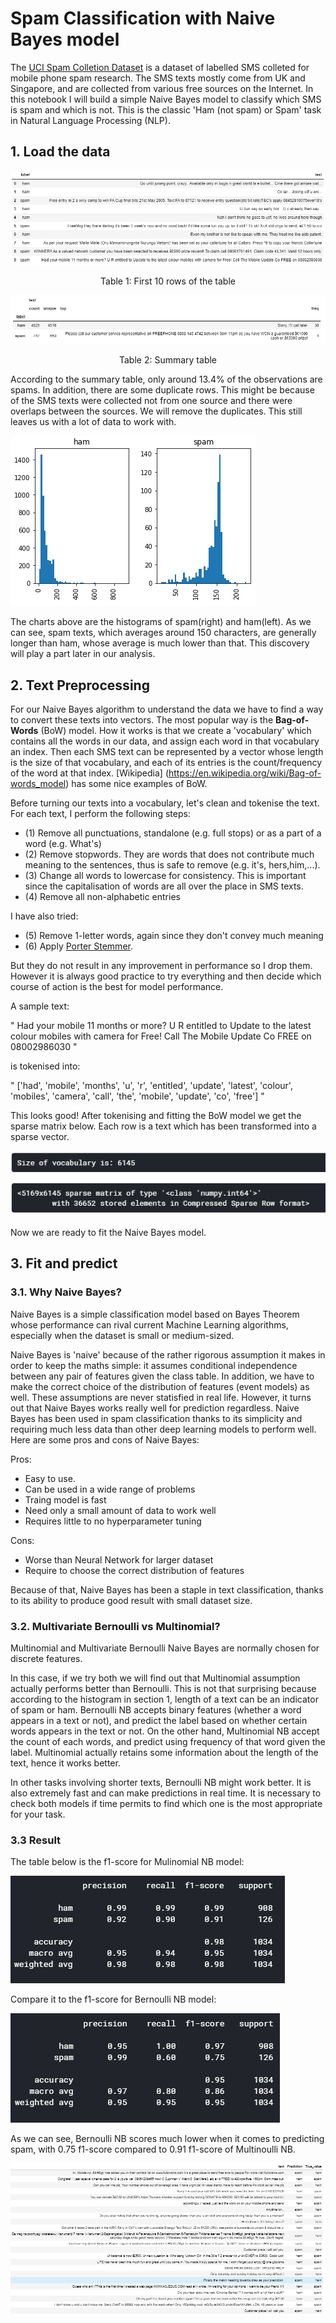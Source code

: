 # Spam Classification with Naive Bayes model

The [UCI Spam Colletion Dataset](https://archive.ics.uci.edu/ml/datasets/SMS+Spam+Collection) is a dataset of labelled SMS colleted for mobile phone spam research. The SMS texts mostly come from UK and Singapore, and are collected from various free sources on the Internet. In this notebook I will build a simple Naive Bayes model to classify which SMS is spam and which is not. This is the classic 'Ham (not spam) or Spam' task in Natural Language Processing (NLP).

## 1. Load the data
![](figures/table_1.png)
<p align="center"> 
  Table 1: First 10 rows of the table 
</p>

![](figures/table_2.png)
<p align="center"> 
  Table 2: Summary table
</p>

According to the summary table, only around 13.4% of the observations are spams. In addition, there are some duplicate rows. This might be because of the SMS texts were collected not from one source and there were overlaps between the sources. We will remove the duplicates. This still leaves us with a lot of data to work with.

![](figures/hist_1.png)

The charts above are the histograms of spam(right) and ham(left). As we can see, spam texts, which averages around 150 characters, are generally longer than ham, whose average is much lower than that. This discovery will play a part later in our analysis.

## 2. Text Preprocessing

For our Naive Bayes algorithm to understand the data we have to find a way to convert these texts into vectors. The most popular way is the **Bag-of-Words** (BoW) model. How it works is that we create a 'vocabulary' which contains all the words in our data, and assign each word in that vocabulary an index. Then each SMS text can be represented by a vector whose length is the size of that vocabulary, and each of its entries is the count/frequency of the word at that index. [Wikipedia] (https://en.wikipedia.org/wiki/Bag-of-words_model) has some nice examples of BoW.

Before turning our texts into a vocabulary, let's clean and tokenise the text. For each text, I perform the following steps:
- (1) Remove all punctuations, standalone (e.g. full stops) or as a part of a word (e.g. What's)
- (2) Remove stopwords. They are words that does not contribute much meaning to the sentences, thus is safe to remove (e.g. it's, hers,him,...).
- (3) Change all words to lowercase for consistency. This is important since the capitalisation of words are all over the place in SMS texts.
- (4) Remove all non-alphabetic entries 

I have also tried:
- (5) Remove 1-letter words, again since they don't convey much meaning
- (6) Apply [Porter Stemmer](https://tartarus.org/martin/PorterStemmer/).

But they do not result in any improvement in performance so I drop them. However it is always good practice to try everything and then decide which course of action is the best for model performance.

A sample text:

" Had your mobile 11 months or more? U R entitled to Update to the latest colour mobiles with camera for Free! Call The Mobile Update Co FREE on 08002986030 " 

is tokenised into:

" ['had', 'mobile', 'months', 'u', 'r', 'entitled', 'update', 'latest', 'colour', 'mobiles', 'camera', 'call', 'the', 'mobile', 'update', 'co', 'free'] "

This looks good! After tokenising and fitting the BoW model we get the sparse matrix below. Each row is a text which has been transformed into a sparse vector.

![](figures/ans_1.png)

Now we are ready to fit the Naive Bayes model.

## 3. Fit and predict

### 3.1. Why Naive Bayes? 

Naive Bayes is a simple classification model based on Bayes Theorem whose performance can rival current Machine Learning algorithms, especially when the dataset is small or medium-sized. 

Naive Bayes is 'naive' because of the rather rigorous assumption it makes in order to keep the maths simple: it assumes conditional independence between any pair of features given the class table. In addition, we have to make the correct choice of the distribution of features (event models) as well. These assumptions are never statisfied in real life. However, it turns out that Naive Bayes works really well for prediction regardless. Naive Bayes has been used in spam classification thanks to its simplicity and requiring much less data than other deep learning models to perform well. Here are some pros and cons of Naive Bayes:

Pros:
- Easy to use.
- Can be used in a wide range of problems
- Traing model is fast
- Need only a small amount of data to work well
- Requires little to no hyperparameter tuning

Cons:
- Worse than Neural Network for larger dataset
- Require to choose the correct distribution of features

Because of that, Naive Bayes has been a staple in text classification, thanks to its ability to produce good result with small dataset size.

### 3.2. Multivariate Bernoulli vs Multinomial?

Multinomial and Multivariate Bernoulli Naive Bayes are normally chosen for discrete features. 

In this case, if we try both we will find out that Multinomial assumption actually performs better than Bernoulli. This is not that surprising because according to the histogram in section 1, length of a text can be an indicator of spam or ham. Bernoulli NB accepts binary features (whether a word appears in a text or not), and predict the label based on whether certain words appears in the text or not. On the other hand, Multinomial NB accept the count of each words, and predict using frequency of that word given the label. Multinomial actually retains some information about the length of the text, hence it works better. 

In other tasks involving shorter texts, Bernoulli NB might work better. It is also extremely fast and can make predictions in real time. It is necessary to check both models if time permits to find which one is the most appropriate for your task.

### 3.3 Result

The table below is the f1-score for Mulinomial NB model:

![](figures/table_3.png)

Compare it to the f1-score for Bernoulli NB model:

![](figures/table_4.png)

As we can see, Bernoulli NB scores much lower when it comes to predicting spam, with 0.75 f1-score compared to 0.91 f1-score of Multinoulli NB. 

![](figures/table_5.png)
